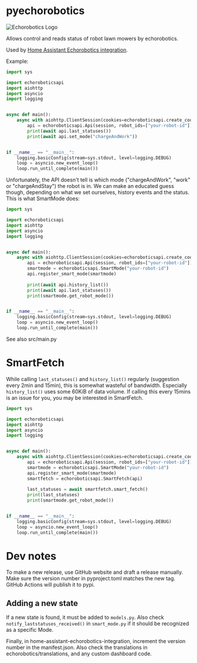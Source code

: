 pyechorobotics
=============

<picture>
  <source media="(prefers-color-scheme: dark)" srcset="https://brands.home-assistant.io/_/echorobotics/dark_logo@2x.png">
  <img alt="Echorobotics Logo" src="https://brands.home-assistant.io/_/echorobotics/logo@2x.png">
</picture>

Allows control and reads status of robot lawn mowers by echorobotics.

Used by [Home Assistant Echorobotics integration](https://github.com/functionpointer/home-assistant-echorobotics-integration).

Example:
```python
import sys

import echoroboticsapi
import aiohttp
import asyncio
import logging


async def main():
    async with aiohttp.ClientSession(cookies=echoroboticsapi.create_cookies(user_id="your-user-id", user_token="user-user-token")) as session:
        api = echoroboticsapi.Api(session, robot_ids=["your-robot-id"])
        print(await api.last_statuses())
        print(await api.set_mode("chargeAndWork"))


if __name__ == "__main__":
    logging.basicConfig(stream=sys.stdout, level=logging.DEBUG)
    loop = asyncio.new_event_loop()
    loop.run_until_complete(main())

```

Unfortunately, the API doesn't tell is which mode ("chargeAndWork", "work" or "chargeAndStay") the robot is in.
We can make an educated guess though, depending on what we set ourselves, history events and the status.
This is what SmartMode does:

```python
import sys

import echoroboticsapi
import aiohttp
import asyncio
import logging


async def main():
    async with aiohttp.ClientSession(cookies=echoroboticsapi.create_cookies(user_id="your-user-id", user_token="user-user-token")) as session:
        api = echoroboticsapi.Api(session, robot_ids=["your-robot-id"])
        smartmode = echoroboticsapi.SmartMode("your-robot-id")
        api.register_smart_mode(smartmode)
        
        print(await api.history_list())
        print(await api.last_statuses())
        print(smartmode.get_robot_mode())


if __name__ == "__main__":
    logging.basicConfig(stream=sys.stdout, level=logging.DEBUG)
    loop = asyncio.new_event_loop()
    loop.run_until_complete(main())

```

See also src/main.py

SmartFetch
==========

While calling `last_statuses()` and `history_list()` regularly (suggestion every 2min and 15min), this is somewhat wasteful of bandwidth.
Especially ``history_list()`` uses some 60KiB of data volume. If calling this every 15mins is an issue for you, you may be interested in
SmartFetch.

```python
import sys

import echoroboticsapi
import aiohttp
import asyncio
import logging


async def main():
    async with aiohttp.ClientSession(cookies=echoroboticsapi.create_cookies(user_id="your-user-id", user_token="user-user-token")) as session:
        api = echoroboticsapi.Api(session, robot_ids=["your-robot-id"])
        smartmode = echoroboticsapi.SmartMode("your-robot-id")
        api.register_smart_mode(smartmode)
        smartfetch = echoroboticsapi.SmartFetch(api)
        
        last_statuses = await smartfetch.smart_fetch()
        print(last_statuses)
        print(smartmode.get_robot_mode())


if __name__ == "__main__":
    logging.basicConfig(stream=sys.stdout, level=logging.DEBUG)
    loop = asyncio.new_event_loop()
    loop.run_until_complete(main())

```

Dev notes
=========

To make a new release, use GitHub website and draft a release manually.
Make sure the version number in pyproject.toml matches the new tag.
GitHub Actions will publish it to pypi.

Adding a new state
------------------

If a new state is found, it must be added to ``models.py``.
Also check ``notify_laststatuses_received()`` in ```smart_mode.py``` if it should be recognized as a specific Mode.

Finally, in home-assistant-echorobotics-integration, increment the version number in the manifest.json.
Also check the translations in echorobotics/translations, and any custom dashboard code.
